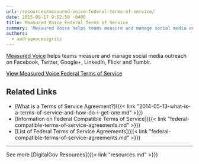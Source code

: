 ```yaml
---
url: /resources/measured-voice-federal-terms-of-service/
date: 2015-09-17 9:52:50 -0400
title: Measured Voice Federal Terms of Service
summary: 'Measured Voice helps teams measure and manage social media outreach on Facebook, Twitter, Google+, LinkedIn, Flickr and Tumblr. View Measured Voice Federal Terms of Service Related Links What is a Terms of Service Agreement? Information on Federal Compatible Terms of Service List of Federal Terms of Service Agreements     See more DigitalGov Resources'
authors:
  - andreanocesigritz
---
```


[Measured Voice](http://measuredvoice.com/) helps teams measure and manage social media outreach on Facebook, Twitter, Google+, LinkedIn, Flickr and Tumblr.

<a class="button" style="color: #000000" href="http://measuredvoice.com/terms/">View Measured Voice Federal Terms of Service</a><a><br /> </a>

## Related Links

  * [What is a Terms of Service Agreement?]({{< link "2014-05-13-what-is-a-terms-of-service-and-how-do-i-get-one.md" >}})
  * [Information on Federal Compatible Terms of Service]({{< link "federal-compatible-terms-of-service-agreements.md" >}})
  * [List of Federal Terms of Service Agreements]({{< link "federal-compatible-terms-of-service-agreements.md" >}})

 

* * *

 

See more [DigitalGov Resources]({{< link "resources.md" >}})